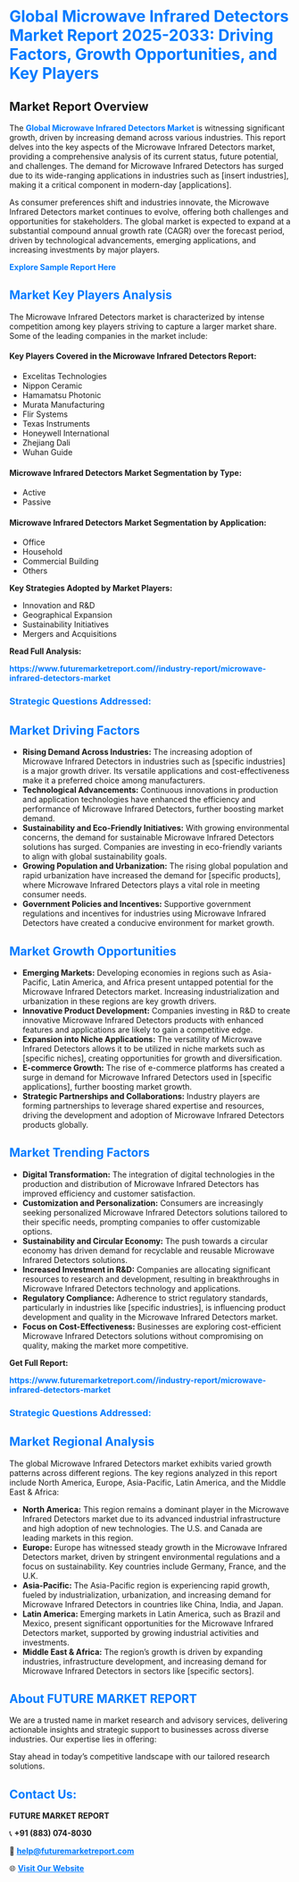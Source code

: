 <h1 style="color: #007BFF;">Global Microwave Infrared Detectors Market Report 2025-2033: Driving Factors, Growth Opportunities, and Key Players</h1>

<section id="overview">
<h2>Market Report Overview</h2>
<p>The <a href="https://www.futuremarketreport.com//industry-report/microwave-infrared-detectors-market" style="color: #007BFF; text-decoration: none;"><strong>Global Microwave Infrared Detectors Market</strong></a> is witnessing significant growth, driven by increasing demand across various industries. This report delves into the key aspects of the Microwave Infrared Detectors market, providing a comprehensive analysis of its current status, future potential, and challenges. The demand for Microwave Infrared Detectors has surged due to its wide-ranging applications in industries such as [insert industries], making it a critical component in modern-day [applications].</p>
<p>As consumer preferences shift and industries innovate, the Microwave Infrared Detectors market continues to evolve, offering both challenges and opportunities for stakeholders. The global market is expected to expand at a substantial compound annual growth rate (CAGR) over the forecast period, driven by technological advancements, emerging applications, and increasing investments by major players.</p>
</section>

<section id="overview">
<p><a href="https://www.futuremarketreport.com//request-sample/reportId=86353" style="color: #007BFF; text-decoration: none;"><strong>Explore Sample Report Here</strong></a></p>
</section>

<section id="key-players">
<h2 style="color: #007BFF;">Market Key Players Analysis</h2>
<p>The Microwave Infrared Detectors market is characterized by intense competition among key players striving to capture a larger market share. Some of the leading companies in the market include:</p>
<h4>Key Players Covered in the Microwave Infrared Detectors Report:</h4>
<ul><li>Excelitas Technologies</li><li>Nippon Ceramic</li><li>Hamamatsu Photonic</li><li>Murata Manufacturing</li><li>Flir Systems</li><li>Texas Instruments</li><li>Honeywell International</li><li>Zhejiang Dali</li><li>Wuhan Guide</li></ul>
<h4>Microwave Infrared Detectors Market Segmentation by Type:</h4>
<ul><li>Active</li><li>Passive</li></ul>

<h4>Microwave Infrared Detectors Market Segmentation by Application:</h4>
<ul><li>Office</li><li>Household</li><li>Commercial Building</li><li>Others</li></ul>
<p><strong>Key Strategies Adopted by Market Players:</strong></p>
<ul>
<li>Innovation and R&D</li>
<li>Geographical Expansion</li>
<li>Sustainability Initiatives</li>
<li>Mergers and Acquisitions</li>
</ul>
</section>

<section>
<p><strong>Read Full Analysis: </strong></p><a href="https://www.futuremarketreport.com//industry-report/microwave-infrared-detectors-market" style="color: #007BFF; text-decoration: none;"><strong>https://www.futuremarketreport.com//industry-report/microwave-infrared-detectors-market</strong></a>
<h3 style="color: #007BFF;">Strategic Questions Addressed:</h3>
</section>

<section id="driving-factors">
<h2 style="color: #007BFF;">Market Driving Factors</h2>
<ul>
<li><strong>Rising Demand Across Industries:</strong> The increasing adoption of Microwave Infrared Detectors in industries such as [specific industries] is a major growth driver. Its versatile applications and cost-effectiveness make it a preferred choice among manufacturers.</li>
<li><strong>Technological Advancements:</strong> Continuous innovations in production and application technologies have enhanced the efficiency and performance of Microwave Infrared Detectors, further boosting market demand.</li>
<li><strong>Sustainability and Eco-Friendly Initiatives:</strong> With growing environmental concerns, the demand for sustainable Microwave Infrared Detectors solutions has surged. Companies are investing in eco-friendly variants to align with global sustainability goals.</li>
<li><strong>Growing Population and Urbanization:</strong> The rising global population and rapid urbanization have increased the demand for [specific products], where Microwave Infrared Detectors plays a vital role in meeting consumer needs.</li>
<li><strong>Government Policies and Incentives:</strong> Supportive government regulations and incentives for industries using Microwave Infrared Detectors have created a conducive environment for market growth.</li>
</ul>
</section>

<section id="growth-opportunities">
<h2 style="color: #007BFF;">Market Growth Opportunities</h2>
<ul>
<li><strong>Emerging Markets:</strong> Developing economies in regions such as Asia-Pacific, Latin America, and Africa present untapped potential for the Microwave Infrared Detectors market. Increasing industrialization and urbanization in these regions are key growth drivers.</li>
<li><strong>Innovative Product Development:</strong> Companies investing in R&D to create innovative Microwave Infrared Detectors products with enhanced features and applications are likely to gain a competitive edge.</li>
<li><strong>Expansion into Niche Applications:</strong> The versatility of Microwave Infrared Detectors allows it to be utilized in niche markets such as [specific niches], creating opportunities for growth and diversification.</li>
<li><strong>E-commerce Growth:</strong> The rise of e-commerce platforms has created a surge in demand for Microwave Infrared Detectors used in [specific applications], further boosting market growth.</li>
<li><strong>Strategic Partnerships and Collaborations:</strong> Industry players are forming partnerships to leverage shared expertise and resources, driving the development and adoption of Microwave Infrared Detectors products globally.</li>
</ul>
</section>

<section id="trending-factors">
<h2 style="color: #007BFF;">Market Trending Factors</h2>
<ul>
<li><strong>Digital Transformation:</strong> The integration of digital technologies in the production and distribution of Microwave Infrared Detectors has improved efficiency and customer satisfaction.</li>
<li><strong>Customization and Personalization:</strong> Consumers are increasingly seeking personalized Microwave Infrared Detectors solutions tailored to their specific needs, prompting companies to offer customizable options.</li>
<li><strong>Sustainability and Circular Economy:</strong> The push towards a circular economy has driven demand for recyclable and reusable Microwave Infrared Detectors solutions.</li>
<li><strong>Increased Investment in R&D:</strong> Companies are allocating significant resources to research and development, resulting in breakthroughs in Microwave Infrared Detectors technology and applications.</li>
<li><strong>Regulatory Compliance:</strong> Adherence to strict regulatory standards, particularly in industries like [specific industries], is influencing product development and quality in the Microwave Infrared Detectors market.</li>
<li><strong>Focus on Cost-Effectiveness:</strong> Businesses are exploring cost-efficient Microwave Infrared Detectors solutions without compromising on quality, making the market more competitive.</li>
</ul>
</section>

<section>
<p><strong>Get Full Report: </strong></p><a href="https://www.futuremarketreport.com//industry-report/microwave-infrared-detectors-market" style="color: #007BFF; text-decoration: none;"><strong>https://www.futuremarketreport.com//industry-report/microwave-infrared-detectors-market</strong></a>
<h3 style="color: #007BFF;">Strategic Questions Addressed:</h3>
</section>


<section id="regional-analysis">
<h2 style="color: #007BFF;">Market Regional Analysis</h2>
<p>The global Microwave Infrared Detectors market exhibits varied growth patterns across different regions. The key regions analyzed in this report include North America, Europe, Asia-Pacific, Latin America, and the Middle East & Africa:</p>
<ul>
<li><strong>North America:</strong> This region remains a dominant player in the Microwave Infrared Detectors market due to its advanced industrial infrastructure and high adoption of new technologies. The U.S. and Canada are leading markets in this region.</li>
<li><strong>Europe:</strong> Europe has witnessed steady growth in the Microwave Infrared Detectors market, driven by stringent environmental regulations and a focus on sustainability. Key countries include Germany, France, and the U.K.</li>
<li><strong>Asia-Pacific:</strong> The Asia-Pacific region is experiencing rapid growth, fueled by industrialization, urbanization, and increasing demand for Microwave Infrared Detectors in countries like China, India, and Japan.</li>
<li><strong>Latin America:</strong> Emerging markets in Latin America, such as Brazil and Mexico, present significant opportunities for the Microwave Infrared Detectors market, supported by growing industrial activities and investments.</li>
<li><strong>Middle East & Africa:</strong> The region’s growth is driven by expanding industries, infrastructure development, and increasing demand for Microwave Infrared Detectors in sectors like [specific sectors].</li>
</ul>
</section>

<footer>
<h2 style="color: #007BFF;">About FUTURE MARKET REPORT</h2>
<p>We are a trusted name in market research and advisory services, delivering actionable insights and strategic support to businesses across diverse industries. Our expertise lies in offering:</p>

<p>Stay ahead in today’s competitive landscape with our tailored research solutions.</p>

<h2 style="color: #007BFF;">Contact Us:</h2>
<p><strong>FUTURE MARKET REPORT</strong></p>
<p>📞 <strong>+91 (883) 074-8030</strong></p>
<p>📧 <strong><a href="mailto:help@futuremarketreport.com" style="color: #007BFF;">help@futuremarketreport.com</a></strong></p>
<p>🌐 <strong><a href="https://www.futuremarketreport.com/" style="color: #007BFF;">Visit Our Website</a></strong></p>
</footer>